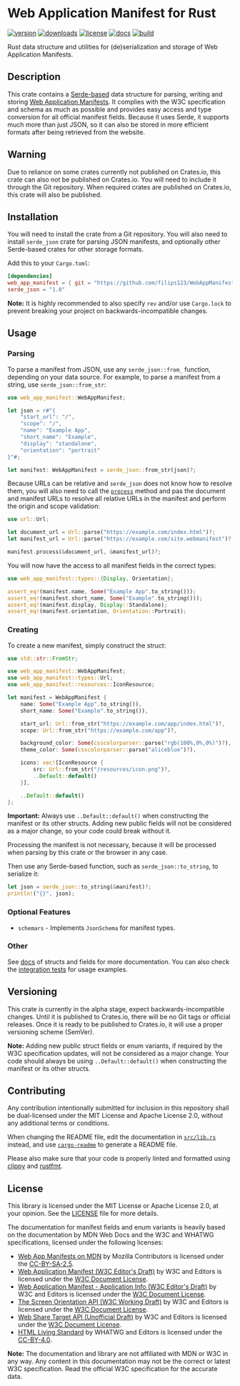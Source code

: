 Web Application Manifest for Rust
=================================

[![version](https://img.shields.io/crates/v/web_app_manifest?label=version&style=flat-square)](https://crates.io/crates/web_app_manifest)
[![downloads](https://img.shields.io/crates/d/web_app_manifest?label=downloads&style=flat-square)](https://crates.io/crates/web_app_manifest)
[![license](https://img.shields.io/crates/l/web_app_manifest?label=license&style=flat-square)](https://github.com/filips123/WebAppManifestRS/blob/main/LICENSE)
[![docs](https://img.shields.io/docsrs/web_app_manifest?label=docs&style=flat-square)](https://docs.rs/web_app_manifest)
[![build](https://img.shields.io/github/actions/workflow/status/filips123/WebAppManifestRS/checks.yaml?label=build&style=flat-square)](https://github.com/filips123/WebAppManifestRS/actions)

Rust data structure and utilities for (de)serialization and storage of Web Application Manifests.

## Description

This crate contains a [Serde-based][link-serde] data structure for parsing,
writing and storing [Web Application Manifests][link-mdn-manifest]. It complies
with the W3C specification and schema as much as possible and provides easy
access and type conversion for all official manifest fields. Because it uses
Serde, it supports much more than just JSON, so it can also be stored in more
efficient formats after being retrieved from the website.

## Warning

Due to reliance on some crates currently not published on Crates.io, this crate
can also not be published on Crates.io. You will need to include it through the
Git repository. When required crates are published on Crates.io, this crate will
also be published.

## Installation

You will need to install the crate from a Git repository. You will also need
to install `serde_json` crate for parsing JSON manifests, and optionally other
Serde-based crates for other storage formats.

Add this to your `Cargo.toml`:

```toml
[dependencies]
web_app_manifest = { git = "https://github.com/filips123/WebAppManifestRS" }
serde_json = "1.0"
```

**Note:** It is highly recommended to also specify `rev` and/or use
`Cargo.lock` to prevent breaking your project on backwards-incompatible
changes.

## Usage

### Parsing

To parse a manifest from JSON, use any `serde_json::from_` function,
depending on your data source. For example, to parse a manifest from
a string, use `serde_json::from_str`:

```rust
use web_app_manifest::WebAppManifest;

let json = r#"{
    "start_url": "/",
    "scope": "/",
    "name": "Example App",
    "short_name": "Example",
    "display": "standalone",
    "orientation": "portrait"
}"#;

let manifest: WebAppManifest = serde_json::from_str(json)?;
```

Because URLs can be relative and `serde_json` does not know how to resolve
them, you will also need to call the [`process`](WebAppManifest::process)
method and pas the document and manifest URLs to resolve all relative URLs
in the manifest and perform the origin and scope validation:

```rust
use url::Url;

let document_url = Url::parse("https://example.com/index.html")?;
let manifest_url = Url::parse("https://example.com/site.webmanifest")?;

manifest.process(&document_url, &manifest_url)?;
```

You will now have the access to all manifest fields in the correct types:

```rust
use web_app_manifest::types::{Display, Orientation};

assert_eq!(manifest.name, Some("Example App".to_string()));
assert_eq!(manifest.short_name, Some("Example".to_string()));
assert_eq!(manifest.display, Display::Standalone);
assert_eq!(manifest.orientation, Orientation::Portrait);
```

### Creating

To create a new manifest, simply construct the struct:

```rust
use std::str::FromStr;

use web_app_manifest::WebAppManifest;
use web_app_manifest::types::Url;
use web_app_manifest::resources::IconResource;

let manifest = WebAppManifest {
    name: Some("Example App".to_string()),
    short_name: Some("Example".to_string()),

    start_url: Url::from_str("https://example.com/app/index.html")?,
    scope: Url::from_str("https://example.com/app")?,

    background_color: Some(csscolorparser::parse("rgb(100%,0%,0%)")?),
    theme_color: Some(csscolorparser::parse("aliceblue")?),

    icons: vec![IconResource {
        src: Url::from_str("/resources/icon.png")?,
        ..Default::default()
    }],

    ..Default::default()
};
```

**Important:** Always use `..Default::default()` when constructing
the manifest or its other structs. Adding new public fields will not
be considered as a major change, so your code could break without it.

Processing the manifest is not necessary, because it will be processed
when parsing by this crate or the browser in any case.

Then use any Serde-based function, such as `serde_json::to_string`,
to serialize it:

```rust
let json = serde_json::to_string(&manifest)?;
println!("{}", json);
```

### Optional Features

- `schemars` - Implements `JsonSchema` for manifest types.

### Other

See [docs][link-docs] of structs and fields for more documentation.
You can also check the [integration tests][link-tests] for usage examples.

## Versioning

This crate is currently in the alpha stage, expect backwards-incompatible
changes. Until it is published to Crates.io, there will be no Git tags or
official releases. Once it is ready to be published to Crates.io, it will
use a proper versioning scheme (SemVer).

**Note:** Adding new public struct fields or enum variants, if required by
the W3C specification updates, will not be considered as a major change.
Your code should always be using `..Default::default()` when constructing
the manifest or its other structs.

## Contributing

Any contribution intentionally submitted for inclusion in this repository
shall be dual-licensed under the MIT License and Apache License 2.0,
without any additional terms or conditions.

When changing the README file, edit the documentation in [`src/lib.rs`][link-lib-file]
instead, and use [`cargo-readme`][link-cargo-readme] to generate a README file.

Please also make sure that your code is properly linted and formatted using
[clippy][link-clippy] and [rustfmt][link-rustfmt].

## License

This library is licensed under the MIT License or Apache License 2.0, at
your opinion. See the [LICENSE][link-license-file] file for more details.

The documentation for manifest fields and enum variants is heavily based on
the documentation by MDN Web Docs and the W3C and WHATWG specifications,
licensed under the following licenses:

- [Web App Manifests on MDN][link-mdn-manifest] by Mozilla Contributors is licensed under the [CC-BY-SA-2.5][link-license-cc-by-sa-2.5].
- [Web Application Manifest (W3C Editor's Draft)][link-w3c-manifest] by W3C and Editors is licensed under the [W3C Document License][link-license-w3c].
- [Web Application Manifest - Application Info (W3C Editor's Draft)][link-w3c-manifest-app-info] by W3C and Editors is licensed under the [W3C Document License][link-license-w3c].
- [The Screen Orientation API (W3C Working Draft)][link-w3c-orientation] by W3C and Editors is licensed under the [W3C Document License][link-license-w3c].
- [Web Share Target API (Unofficial Draft)][link-w3c-share-target] by W3C and Editors is licensed under the [W3C Document License][link-license-w3c].
- [HTML Living Standard][link-whatwg-html] by WHATWG and Editors is licensed under the [CC-BY-4.0][link-license-cc-by-4.0].

**Note:** The documentation and library are not affiliated with MDN or W3C in any way.
Any content in this documentation may not be the correct or latest W3C specification.
Read the official W3C specification for the accurate data.

[link-serde]: https://serde.rs/

[link-mdn-manifest]: https://developer.mozilla.org/en-US/docs/Web/Manifest
[link-w3c-manifest]: https://w3c.github.io/manifest/
[link-w3c-manifest-app-info]: https://w3c.github.io/manifest-app-info/
[link-w3c-orientation]: https://www.w3.org/TR/screen-orientation/
[link-w3c-share-target]: https://w3c.github.io/web-share-target/
[link-whatwg-html]: https://html.spec.whatwg.org/multipage/semantics.html

[link-docs]: https://docs.rs/web_app_manifest
[link-tests]: https://github.com/filips123/WebAppManifestRS/blob/main/tests/tests.rs

[link-lib-file]: https://github.com/filips123/WebAppManifestRS/blob/main/src/lib.rs
[link-license-file]: https://github.com/filips123/WebAppManifestRS/blob/main/LICENSE

[link-license-cc-by-sa-2.5]: https://creativecommons.org/licenses/by-sa/2.5/
[link-license-cc-by-4.0]: https://creativecommons.org/licenses/by/4.0/
[link-license-w3c]: https://www.w3.org/Consortium/Legal/2015/doc-license

[link-cargo-readme]: https://github.com/livioribeiro/cargo-readme
[link-clippy]: https://github.com/rust-lang/rust-clippy
[link-rustfmt]: https://github.com/rust-lang/rustfmt
